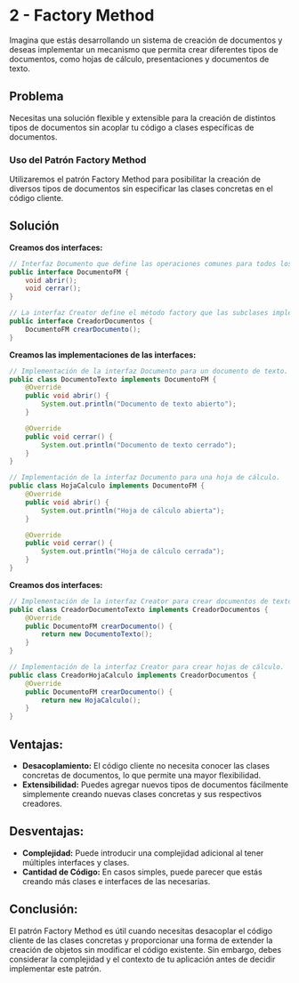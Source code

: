 # 2 - Factory Method

Imagina que estás desarrollando un sistema de creación de documentos y deseas implementar un mecanismo que permita crear diferentes tipos de documentos, como hojas de cálculo, presentaciones y documentos de texto.

## Problema
Necesitas una solución flexible y extensible para la creación de distintos tipos de documentos sin acoplar tu código a clases específicas de documentos.

### Uso del Patrón Factory Method
Utilizaremos el patrón Factory Method para posibilitar la creación de diversos tipos de documentos sin especificar las clases concretas en el código cliente.

## Solución

**Creamos dos interfaces:**

```java
// Interfaz Documento que define las operaciones comunes para todos los documentos.
public interface DocumentoFM {
    void abrir();
    void cerrar();
}

// La interfaz Creator define el método factory que las subclases implementarán.
public interface CreadorDocumentos {
    DocumentoFM crearDocumento();
}
```


**Creamos las implementaciones de las interfaces:**

```java
// Implementación de la interfaz Documento para un documento de texto.
public class DocumentoTexto implements DocumentoFM {
    @Override
    public void abrir() {
        System.out.println("Documento de texto abierto");
    }

    @Override
    public void cerrar() {
        System.out.println("Documento de texto cerrado");
    }
}

// Implementación de la interfaz Documento para una hoja de cálculo.
public class HojaCalculo implements DocumentoFM {
    @Override
    public void abrir() {
        System.out.println("Hoja de cálculo abierta");
    }

    @Override
    public void cerrar() {
        System.out.println("Hoja de cálculo cerrada");
    }
}
```

**Creamos dos interfaces:**

```java
// Implementación de la interfaz Creator para crear documentos de texto.
public class CreadorDocumentoTexto implements CreadorDocumentos {
    @Override
    public DocumentoFM crearDocumento() {
        return new DocumentoTexto();
    }
}

// Implementación de la interfaz Creator para crear hojas de cálculo.
public class CreadorHojaCalculo implements CreadorDocumentos {
    @Override
    public DocumentoFM crearDocumento() {
        return new HojaCalculo();
    }
}
```

## Ventajas:

- **Desacoplamiento:** El código cliente no necesita conocer las clases concretas de documentos, lo que permite una mayor flexibilidad.
- **Extensibilidad:** Puedes agregar nuevos tipos de documentos fácilmente simplemente creando nuevas clases concretas y sus respectivos creadores.

## Desventajas:

- **Complejidad:** Puede introducir una complejidad adicional al tener múltiples interfaces y clases.
- **Cantidad de Código:** En casos simples, puede parecer que estás creando más clases e interfaces de las necesarias.

## Conclusión:
El patrón Factory Method es útil cuando necesitas desacoplar el código cliente de las clases concretas y proporcionar una forma de extender la creación de objetos sin modificar el código existente. Sin embargo, debes considerar la complejidad y el contexto de tu aplicación antes de decidir implementar este patrón.
